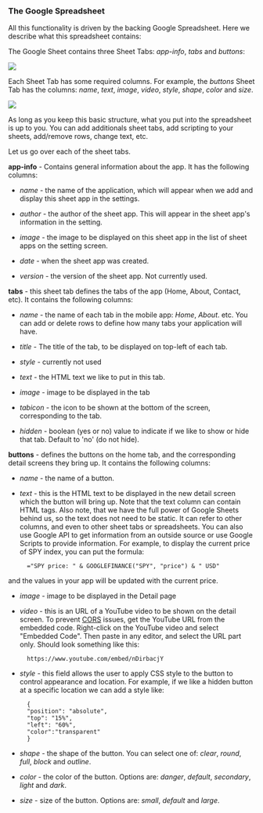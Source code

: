 ### The Google Spreadsheet

All this functionality is driven by the backing Google Spreadsheet. Here we describe what this spreadsheet contains:

The Google Sheet contains three Sheet Tabs: *app-info*, *tabs* and *buttons*:

![](imgs/20170419-115408.png)

Each Sheet Tab has some required columns. For example, the *buttons* Sheet Tab has the columns: *name*, *text*, *image*, *video*, *style*, *shape*, *color* and *size*.

![](imgs/20170419-121259.png)

As long as you keep this basic structure, what you put into the spreadsheet is up to you. You can add additionals sheet tabs, add scripting to your sheets, add/remove rows, change text, etc.

Let us go over each of the sheet tabs.

**app-info** - Contains general information about the app. It has the following columns:

- *name* - the name of the application, which will appear when we add and display this sheet app in the settings.

- *author* - the author of the sheet app. This will appear in the sheet app's information in the setting.

- *image* - the image to be displayed on this sheet app in the list of sheet apps on the setting screen.

- *date* - when the sheet app was created.

- *version* - the version of the sheet app. Not currently used.

**tabs** - this sheet tab defines the tabs of the app (Home, About, Contact, etc). It contains the following columns:

- *name* - the name of each tab in the mobile app: *Home*, *About*. etc. You can add or delete rows to define how many tabs your application will have.

- *title* - The title of the tab, to be displayed on top-left of each tab.

- *style* - currently not used

- *text* - the HTML text we like to put in this tab.

- *image* - image to be displayed in the tab

- *tabicon* - the icon to be shown at the bottom of the screen, corresponding to the tab.

- *hidden* - boolean (yes or no) value to indicate if we like to show or hide that tab. Default to 'no' (do not hide).

**buttons** - defines the buttons on the home tab, and the corresponding detail screens they bring up. It contains the following columns:

- *name* - the name of a button.

- *text* - this is the HTML text to be displayed in the new detail screen which the button will bring up. Note that the text column can contain HTML tags. Also note, that we have the full power of Google Sheets behind us, so the text does not need to be static. It can refer to other columns, and even to other sheet tabs or spreadsheets. You can also use Google API to get information from an outside source or use Google Scripts to provide information. For example, to display the current price of SPY index, you can put the formula:

		="SPY price: " & GOOGLEFINANCE("SPY", "price") & " USD"

and the values in your app will be updated with the current price.

- *image* - image to be displayed in the Detail page

- *video* - this is an URL of a YouTube video to be shown on the detail screen. To prevent [CORS](https://developer.mozilla.org/en-US/docs/Web/HTTP/Access_control_CORS) issues, get the YouTube URL from the embedded code. Right-click on the YouTube video and select "Embedded Code". Then paste in any editor, and select the URL part only. Should look something like this:

		https://www.youtube.com/embed/nDirbacjY

- *style* - this field allows the user to apply CSS style to the button to control appearance and location. For example, if we like a hidden button at a specific location we can add a style like:

		{
		"position": "absolute",
		"top": "15%",
		"left": "60%",
		"color":"transparent"
		}

- *shape* - the shape of the button. You can select one of: *clear*, *round*, *full*, *block* and *outline*.

- *color* - the color of the button. Options are: *danger*, *default*, *secondary*, *light* and *dark*.

- *size* - size of the button. Options are: *small*, *default* and *large*.

